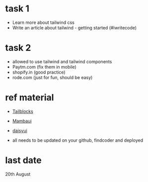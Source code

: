 # task 1

- Learn more about tailwind css
- Write an article about tailwind - getting started (#iwritecode)

# task 2
- allowed to use tailwind and tailwind components
- Paytm.com (fix them in mobile)
- shopify.in (good practice)
- rode.com (just for fun, should be easy)


# ref material
- [Tailblocks](https://tailblocks.cc/)
- [Mambaui](https://mambaui.com/components/steps)
- [daisyui](https://daisyui.com/docs/cdn/)


- all needs to be updated on your github, findcoder and deployed

# last date
20th August